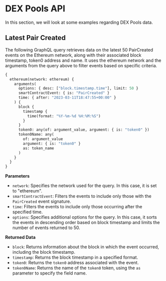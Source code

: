 # DEX Pools API

In this section, we will look at some examples regarding DEX Pools data.

## Latest Pair Created

The following GraphQL query retrieves data on the latest 50 PairCreated events on the Ethereum network, along with their associated block timestamp, token0 address and name. It uses the ethereum network and the arguments from the query above to filter events based on specific criteria.

```graphql
{
  ethereum(network: ethereum) {
    arguments(
      options: { desc: ["block.timestamp.time"], limit: 50 }
      smartContractEvent: { is: "PairCreated" }
      time: { after: "2023-03-11T18:47:55+00:00" }
    ) {
      block {
        timestamp {
          time(format: "%Y-%m-%d %H:%M:%S")
        }
      }
      token0: any(of: argument_value, argument: { is: "token0" })
      token0Name: any(
        of: argument_value
        argument: { is: "token0" }
        as: token_name
      )
    }
  }
}
```

**Parameters**

- `network`: Specifies the network used for the query. In this case, it is set to "ethereum".
- `smartContractEvent`: Filters the events to include only those with the `PairCreated` event signature.
- `time`: Filters the events to include only those occurring after the specified time.
- `options`: Specifies additional options for the query. In this case, it sorts the events in descending order based on block timestamp and limits the number of events returned to 50.

**Returned Data**

- `block`: Returns information about the block in which the event occurred, including the block timestamp.
- `timestamp`: Returns the block timestamp in a specified format.
- `token0`: Returns the `token0` address associated with the event.
- `token0Name`: Returns the name of the `token0` token, using the `as` parameter to specify the field name.
